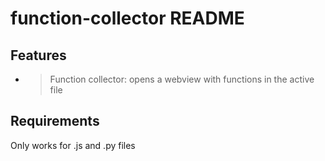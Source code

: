 # function-collector README

## Features

- > Function collector: opens a webview with functions in the active file
  
## Requirements

Only works for .js and .py files


